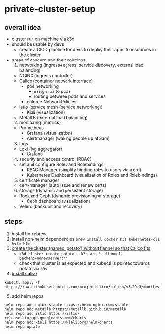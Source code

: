 # private-cluster-setup

## overall idea
- cluster run on machine via k3d
- should be usable by devs
  - create a CICD pipeline for devs to deploy their apps to resources in the cluster
- areas of concern and their solutions
  1. networking (ingress+egress, service discovery, external load balancing)
    - NGINX (ingress controller)
    - Calico (container network interface)
      - pod networking
        - assign ips to pods
        - routing between pods and services
      - enforce NetworkPolicies
    - Istio (service mesh (service networking))
      - Kiali (visualization)
    - MetalLB (external load balancing)
  2. monitoring (metrics)
    - Prometheus
      - Grafana (visualization)
      - Alertmanager (waking people up at 3am)
  3. logs
    - Loki (log aggregator)
      - Grafana
  4. security and access control (RBAC)
    - set and configure Roles and Rolebindings
      - RBAC Manager (simplify binding roles to users via a crd)
      - Kubernetes Dashboard (visualization of Roles and Rolebindings)
  5. certificate manager
    - cert-manager (auto issue and renew certs)
  6. storage (dynamic and persistent storage)
    - Rook and Ceph (dynamic provisioning of storage)
        - Ceph dashboard (visualization)
    - Velero (backups and recovery)
  
## steps
1. install homebrew
2. install non-helm dependencies `brew install docker k3s kubernetes-cli helm k9s`
3. [create the cluster (named 'potato') without flannel so that Calico fits](https://k3d.io/v5.0.0/usage/advanced/calico/)
    - `k3d cluster create potato --k3s-arg '--flannel-backend=none@server:*'`
    - check that cluster is as expected and kubectl is pointed towards potato via `k9s`
4. [install calico](https://docs.tigera.io/calico/latest/getting-started/kubernetes/k3s/quickstart#install-calico)
```
kubectl apply -f https://raw.githubusercontent.com/projectcalico/calico/v3.29.3/manifests/calico.yaml
```
5. add helm repos
```
helm repo add nginx-stable https://helm.nginx.com/stable
helm repo add metallb https://metallb.github.io/metallb
helm repo add istio https://istio-release.storage.googleapis.com/charts
helm repo add kiali https://kiali.org/helm-charts
helm repo update
```